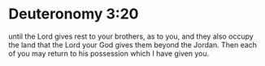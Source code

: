 # Deuteronomy 3:20

until the Lord gives rest to your brothers, as to you, and they also occupy the land that the Lord your God gives them beyond the Jordan. Then each of you may return to his possession which I have given you.
